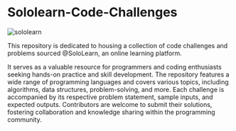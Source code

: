 # Sololearn-Code-Challenges

![sololearn](https://github.com/AWESOME04/Sololearn-Code-Challenges/assets/102630199/d224f71c-4a3f-4d28-a4c4-1ff4cbb1aea0)

This repository is dedicated to housing a collection of code challenges and problems sourced @SoloLearn, an online learning platform. 

 It serves as a valuable resource for programmers and coding enthusiasts seeking hands-on practice and skill development. The repository features a wide range of programming languages and covers various topics, including algorithms, data structures, problem-solving, and more. Each challenge is accompanied by its respective problem statement, sample inputs, and expected outputs. Contributors are welcome to submit their solutions, fostering collaboration and knowledge sharing within the programming community.
 
 
